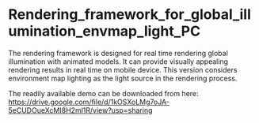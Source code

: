 # Rendering_framework_for_global_illumination_envmap_light_PC
 The rendering framework is designed for real time rendering global illumination with animated models. It can provide visually appealing rendering results in real time on mobile device. This version considers environment map lighting as the light source in the rendering process.


The readily available demo can be downloaded from here:
https://drive.google.com/file/d/1kOSXoLMg7oJA-5eCUDOueXcMI8H2ml1R/view?usp=sharing
